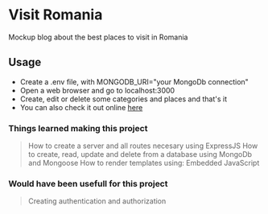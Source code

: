 # Visit Romania

Mockup blog about the best places to visit in Romania

## Usage

- Create a .env file, with MONGODB_URI="your MongoDb connection"
- Open a web browser and go to localhost:3000
- Create, edit or delete some categories and places and that's it
- You can also check it out online [here](https://warm-bayou-06838.herokuapp.com/)

### Things learned making this project

> How to create a server and all routes necesary using ExpressJS
> How to create, read, update and delete from a database using MongoDb and Mongoose
> How to render templates using: Embedded JavaScript

### Would have been usefull for this project

> Creating authentication and authorization
